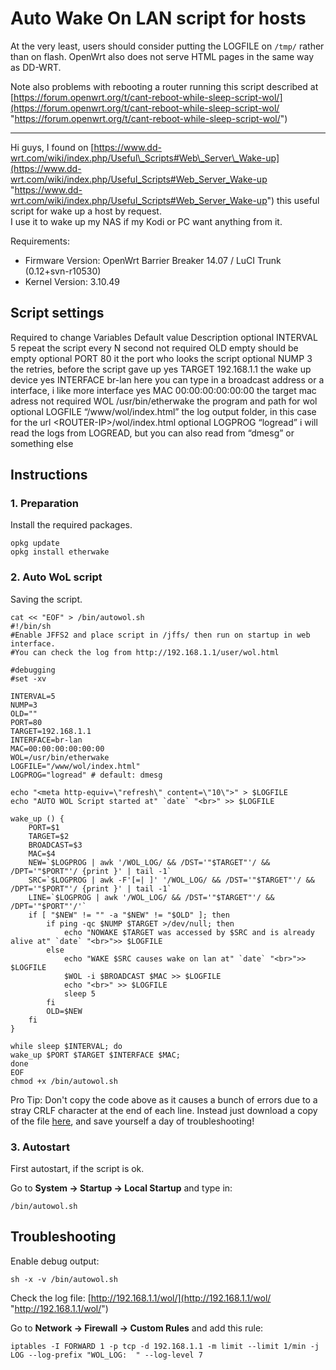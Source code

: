 # Auto Wake On LAN script for hosts

At the very least, users should consider putting the LOGFILE on `/tmp/` rather than on flash. OpenWrt also does not serve HTML pages in the same way as DD-WRT.

Note also problems with rebooting a router running this script described at [https://forum.openwrt.org/t/cant-reboot-while-sleep-script-wol/](https://forum.openwrt.org/t/cant-reboot-while-sleep-script-wol/ "https://forum.openwrt.org/t/cant-reboot-while-sleep-script-wol/")

* * *

Hi guys, I found on [https://www.dd-wrt.com/wiki/index.php/Useful\_Scripts#Web\_Server\_Wake-up](https://www.dd-wrt.com/wiki/index.php/Useful_Scripts#Web_Server_Wake-up "https://www.dd-wrt.com/wiki/index.php/Useful_Scripts#Web_Server_Wake-up") this useful script for wake up a host by request.  
I use it to wake up my NAS if my Kodi or PC want anything from it.

Requirements:

- Firmware Version: OpenWrt Barrier Breaker 14.07 / LuCI Trunk (0.12+svn-r10530)
- Kernel Version: 3.10.49

## Script settings

Required to change Variables Default value Description optional INTERVAL 5 repeat the script every N second not required OLD empty should be empty optional PORT 80 it the port who looks the script optional NUMP 3 the retries, before the script gave up yes TARGET 192.168.1.1 the wake up device yes INTERFACE br-lan here you can type in a broadcast address or a interface, i like more interface yes MAC 00:00:00:00:00:00 the target mac adress not required WOL /usr/bin/etherwake the program and path for wol optional LOGFILE “/www/wol/index.html” the log output folder, in this case for the url &lt;ROUTER-IP&gt;/wol/index.html optional LOGPROG “logread” i will read the logs from LOGREAD, but you can also read from “dmesg” or something else

## Instructions

### 1. Preparation

Install the required packages.

```
opkg update
opkg install etherwake
```

### 2. Auto WoL script

Saving the script.

```
cat << "EOF" > /bin/autowol.sh
#!/bin/sh
#Enable JFFS2 and place script in /jffs/ then run on startup in web interface.
#You can check the log from http://192.168.1.1/user/wol.html
 
#debugging
#set -xv
 
INTERVAL=5
NUMP=3
OLD=""
PORT=80
TARGET=192.168.1.1
INTERFACE=br-lan
MAC=00:00:00:00:00:00
WOL=/usr/bin/etherwake
LOGFILE="/www/wol/index.html"
LOGPROG="logread" # default: dmesg
 
echo "<meta http-equiv=\"refresh\" content=\"10\">" > $LOGFILE
echo "AUTO WOL Script started at" `date` "<br>" >> $LOGFILE
 
wake_up () {
	PORT=$1
	TARGET=$2
	BROADCAST=$3
	MAC=$4
	NEW=`$LOGPROG | awk '/WOL_LOG/ && /DST='"$TARGET"'/ && /DPT='"$PORT"'/ {print }' | tail -1`
	SRC=`$LOGPROG | awk -F'[=| ]' '/WOL_LOG/ && /DST='"$TARGET"'/ && /DPT='"$PORT"'/ {print }' | tail -1`
	LINE=`$LOGPROG | awk '/WOL_LOG/ && /DST='"$TARGET"'/ && /DPT='"$PORT"'/'`
	if [ "$NEW" != "" -a "$NEW" != "$OLD" ]; then
		if ping -qc $NUMP $TARGET >/dev/null; then
			echo "NOWAKE $TARGET was accessed by $SRC and is already alive at" `date` "<br>">> $LOGFILE
		else
			echo "WAKE $SRC causes wake on lan at" `date` "<br>">> $LOGFILE
			$WOL -i $BROADCAST $MAC >> $LOGFILE
			echo "<br>" >> $LOGFILE
			sleep 5
		fi
		OLD=$NEW
	fi
}
 
while sleep $INTERVAL; do
wake_up $PORT $TARGET $INTERFACE $MAC;
done
EOF
chmod +x /bin/autowol.sh
```

Pro Tip: Don't copy the code above as it causes a bunch of errors due to a stray CRLF character at the end of each line. Instead just download a copy of the file [here](https://drive.google.com/file/d/0Bx6d-VNCJvgBb1VFMTQxUTc1d2M/view "https://drive.google.com/file/d/0Bx6d-VNCJvgBb1VFMTQxUTc1d2M/view"), and save yourself a day of troubleshooting!

### 3. Autostart

First autostart, if the script is ok.

Go to **System → Startup → Local Startup** and type in:

```
/bin/autowol.sh
```

## Troubleshooting

Enable debug output:

```
sh -x -v /bin/autowol.sh
```

Check the log file: [http://192.168.1.1/wol/](http://192.168.1.1/wol/ "http://192.168.1.1/wol/")

Go to **Network → Firewall → Custom Rules** and add this rule:

```
iptables -I FORWARD 1 -p tcp -d 192.168.1.1 -m limit --limit 1/min -j LOG --log-prefix "WOL_LOG:  " --log-level 7
```
